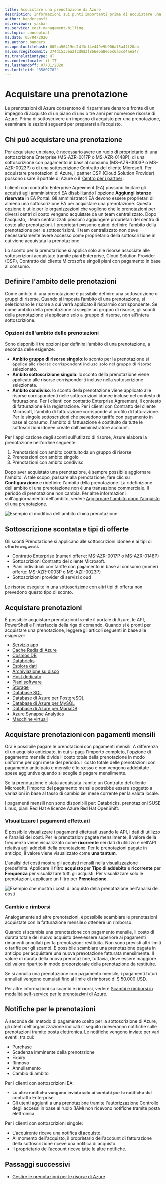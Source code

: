```yaml
---
title: Acquistare una prenotazione di Azure
description: Informazioni sui punti importanti prima di acquistare una prenotazione di Azure.
author: bandersmsft
ms.reviewer: yashar
ms.service: cost-management-billing
ms.topic: conceptual
ms.date: 05/04/2020
ms.author: banders
ms.openlocfilehash: 609ca56419ed14f3cf4e449e9b906a75a4ff20ab
ms.sourcegitcommit: 374d1533ea2f2d9d3f8b6e6a8e65c6a5cd4aea47
ms.translationtype: HT
ms.contentlocale: it-IT
ms.lasthandoff: 07/01/2020
ms.locfileid: "85807782"
---
```

# <a name="buy-a-reservation"></a>Acquistare una prenotazione

Le prenotazioni di Azure consentono di risparmiare denaro a fronte di un impegno di acquisto di un piano di uno o tre anni per numerose risorse di Azure. Prima di sottoscrivere un impegno di acquisto per una prenotazione, esaminare le sezioni seguenti per prepararsi all'acquisto.

## <a name="who-can-buy-a-reservation"></a>Chi può acquistare una prenotazione

Per acquistare un piano, è necessario avere un ruolo di proprietario di una sottoscrizione Enterprise (MS-AZR-0017P o MS-AZR-0148P), di una sottoscrizione con pagamento in base al consumo (MS-AZR-0003P o MS-AZR-0023P) o di una sottoscrizione Contratto del cliente Microsoft. Per acquistare prenotazioni di Azure, i partner CSP (Cloud Solution Provider) possono usare il portale di Azure o il  [Centro per i partner](/partner-center/azure-reservations) .

I clienti con contratto Enterprise Agreement (EA) possono limitare gli acquisti agli amministratori EA disabilitando l'opzione **Aggiungi istanze riservate** in EA Portal. Gli amministratori EA devono essere proprietari di almeno una sottoscrizione EA per acquistare una prenotazione. Questa opzione è utile per le organizzazioni che vogliono che le prenotazioni per diversi centri di costo vengano acquistate da un team centralizzato. Dopo l'acquisto, i team centralizzati possono aggiungere proprietari del centro di costo alle prenotazioni. I proprietari possono quindi definire l'ambito della prenotazione per le sottoscrizioni. Il team centralizzato non deve necessariamente avere accesso come proprietario della sottoscrizione in cui viene acquistata la prenotazione.

Lo sconto per la prenotazione si applica solo alle risorse associate alle sottoscrizioni acquistate tramite piani Enterprise, Cloud Solution Provider (CSP), Contratto del cliente Microsoft e singoli piani con pagamento in base al consumo.

## <a name="scope-reservations"></a>Definire l'ambito delle prenotazioni

Come ambito di una prenotazione è possibile definire una sottoscrizione o gruppi di risorse. Quando si imposta l'ambito di una prenotazione, si selezionano le risorse a cui verrà applicato il risparmio corrispondente. Se come ambito della prenotazione si sceglie un gruppo di risorse, gli sconti della prenotazione si applicano solo al gruppo di risorse, non all'intera sottoscrizione.

### <a name="reservation-scoping-options"></a>Opzioni dell'ambito delle prenotazioni

Sono disponibili tre opzioni per definire l'ambito di una prenotazione, a seconda delle esigenze:

- **Ambito gruppo di risorse singolo**: lo sconto per la prenotazione si applica alle risorse corrispondenti incluse solo nel gruppo di risorse selezionato.
- **Ambito sottoscrizione singola**: lo sconto della prenotazione viene applicato alle risorse corrispondenti incluse nella sottoscrizione selezionata.
- **Ambito condiviso**: lo sconto della prenotazione viene applicato alle risorse corrispondenti nelle sottoscrizioni idonee incluse nel contesto di fatturazione. Per i clienti con contratto Enterprise Agreement, il contesto di fatturazione è la registrazione. Per i clienti con Contratto del cliente Microsoft, l'ambito di fatturazione corrisponde al profilo di fatturazione. Per le singole sottoscrizioni che prevedono tariffe con pagamento in base al consumo, l'ambito di fatturazione è costituito da tutte le sottoscrizioni idonee create dall'amministratore account.

Per l'applicazione degli sconti sull'utilizzo di risorse, Azure elabora la prenotazione nell'ordine seguente:

1. Prenotazioni con ambito costituito da un gruppo di risorse
2. Prenotazioni con ambito singolo
3. Prenotazioni con ambito condiviso

Dopo aver acquistato una prenotazione, è sempre possibile aggiornare l'ambito. A tale scopo, passare alla prenotazione, fare clic su **Configurazione** e ridefinire l'ambito della prenotazione. La ridefinizione dell'ambito di una prenotazione non è una transazione commerciale. Il periodo di prenotazione non cambia. Per altre informazioni sull'aggiornamento dell'ambito, vedere [Aggiornare l'ambito dopo l'acquisto di una prenotazione](manage-reserved-vm-instance.md#change-the-reservation-scope).

![Esempio di modifica dell'ambito di una prenotazione](./media/prepare-buy-reservation/rescope-reservation-resource-group.png)

## <a name="discounted-subscription-and-offer-types"></a>Sottoscrizione scontata e tipi di offerte

Gli sconti Prenotazione si applicano alle sottoscrizioni idonee e ai tipi di offerte seguenti.

- Contratto Enterprise (numeri offerte: MS-AZR-0017P o MS-AZR-0148P)
- Sottoscrizioni Contratto del cliente Microsoft.
- Piani individuali con tariffe con pagamento in base al consumo (numeri offerte: MS-AZR-0003P o MS-AZR-0023P)
- Sottoscrizioni provider di servizi cloud

Le risorse eseguite in una sottoscrizione con altri tipi di offerta non prevedono questo tipo di sconto.

## <a name="purchase-reservations"></a>Acquistare prenotazioni

È possibile acquistare prenotazioni tramite il portale di Azure, le API, PowerShell e l'interfaccia della riga di comando. Quando si è pronti per acquistare una prenotazione, leggere gli articoli seguenti in base alle esigenze:

- [Servizio app](prepay-app-service-isolated-stamp.md)
- [Cache Redis di Azure](../../azure-cache-for-redis/cache-reserved-pricing.md)
- [Cosmos DB](../../cosmos-db/cosmos-db-reserved-capacity.md)
- [Databricks](prepay-databricks-reserved-capacity.md)
- [Esplora dati](/azure/data-explorer/pricing-reserved-capacity)
- [Archiviazione su disco](../../virtual-machines/linux/disks-reserved-capacity.md)
- [Host dedicato](../../virtual-machines/prepay-dedicated-hosts-reserved-instances.md)
- [Piani software](../../virtual-machines/linux/prepay-suse-software-charges.md)
- [Storage](../../storage/blobs/storage-blob-reserved-capacity.md)
- [Database SQL](../../azure-sql/database/reserved-capacity-overview.md)
- [Database di Azure per PostgreSQL](../../postgresql/concept-reserved-pricing.md)
- [Database di Azure per MySQL](../../mysql/concept-reserved-pricing.md)
- [Database di Azure per MariaDB](../../mariadb/concept-reserved-pricing.md)
- [Azure Synapse Analytics](prepay-sql-data-warehouse-charges.md)
- [Macchine virtuali](../../virtual-machines/windows/prepay-reserved-vm-instances.md)

## <a name="buy-reservations-with-monthly-payments"></a>Acquistare prenotazioni con pagamenti mensili

Ora è possibile pagare le prenotazioni con pagamenti mensili. A differenza di un acquisto anticipato, in cui si paga l'importo completo, l'opzione di pagamento mensile divide il costo totale della prenotazione in modo uniforme per ogni mese del periodo. Il costo totale delle prenotazioni con pagamento anticipato e mensile è lo stesso e non vengono addebitate spese aggiuntive quando si sceglie di pagare mensilmente.

Se la prenotazione è stata acquistata tramite un Contratto del cliente Microsoft, l'importo del pagamento mensile potrebbe essere soggetto a variazioni in base al tasso di cambio del mese corrente per la valuta locale.

I pagamenti mensili non sono disponibili per: Databricks, prenotazioni SUSE Linux, piani Red Hat e licenze Azure Red Hat OpenShift.

### <a name="view-payments-made"></a>Visualizzare i pagamenti effettuati

È possibile visualizzare i pagamenti effettuati usando le API, i dati di utilizzo e l'analisi dei costi. Per le prenotazioni pagate mensilmente, il valore della frequenza viene visualizzato come **ricorrente** nei dati di utilizzo e nell'API relativa agli addebiti della prenotazione. Per le prenotazioni pagate in anticipo, il valore viene visualizzato come **una tantum**.

L'analisi dei costi mostra gli acquisti mensili nella visualizzazione predefinita. Applicare il filtro **acquisto** per **Tipo di addebito** e **ricorrente** per **Frequenza** per visualizzare tutti gli acquisti. Per visualizzare solo le prenotazioni, applicare un filtro per **Prenotazione**.

![Esempio che mostra i costi di acquisto della prenotazione nell'analisi dei costi](./media/prepare-buy-reservation/cost-analysis.png)

### <a name="exchange-and-refunds"></a>Cambio e rimborsi

Analogamente ad altre prenotazioni, è possibile scambiare le prenotazioni acquistate con la fatturazione mensile o ottenere un rimborso. 

Quando si scambia una prenotazione con pagamento mensile, il costo di durata totale del nuovo acquisto deve essere superiore ai pagamenti rimanenti annullati per la prenotazione restituita. Non sono previsti altri limiti o tariffe per gli scambi. È possibile scambiare una prenotazione pagata in anticipo per acquistare una nuova prenotazione fatturata mensilmente. Il valore di durata della nuova prenotazione, tuttavia, deve essere maggiore del valore ripartito in modo proporzionale della prenotazione da restituire.

Se si annulla una prenotazione con pagamento mensile, i pagamenti futuri annullati vengono cumulati fino al limite di rimborso di $ 50.000 USD.

Per altre informazioni su scambi e rimborsi, vedere [Scambi e rimborsi in modalità self-service per le prenotazioni di Azure](exchange-and-refund-azure-reservations.md).

## <a name="reservation-notifications"></a>Notifiche per le prenotazioni

A seconda del metodo di pagamento scelto per la sottoscrizione di Azure, gli utenti dell'organizzazione indicati di seguito riceveranno notifiche sulle prenotazioni tramite posta elettronica. Le notifiche vengono inviate per vari eventi, tra cui: 

- Purchase
- Scadenza imminente della prenotazione
- Expiry
- Rinnovo
- Annullamento
- Cambio di ambito

Per i clienti con sottoscrizioni EA:

- Le altre notifiche vengono inviate solo ai contatti per le notifiche del contratto Enterprise.
- Gli utenti aggiunti a una prenotazione tramite l'autorizzazione Controllo degli accessi in base al ruolo (IAM) non ricevono notifiche tramite posta elettronica.

Per i clienti con sottoscrizioni singole:

- L'acquirente riceve una notifica di acquisto.
- Al momento dell'acquisto, il proprietario dell'account di fatturazione della sottoscrizione riceve una notifica di acquisto.
- Il proprietario dell'account riceve tutte le altre notifiche.

## <a name="next-steps"></a>Passaggi successivi

- [Gestire le prenotazioni per le risorse di Azure](manage-reserved-vm-instance.md)

